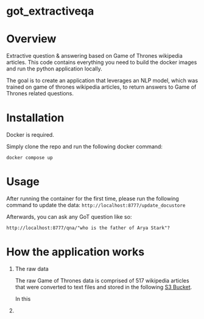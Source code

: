 # got_extractiveqa

# Overview

Extractive question & answering based on Game of Thrones wikipedia articles. 
This code contains everything you need to build the docker images and run the python application locally. 

The goal is to create an application that leverages an NLP model, which was trained on game of thrones wikipedia articles, to return answers to Game of Thrones related questions. 

# Installation
Docker is required.

Simply clone the repo and run the following docker command:

`docker compose up`

# Usage

After running the container for the first time, please run the following command to update the data:
`http://localhost:8777/update_docustore`

Afterwards, you can ask any GoT question like so:

`http://localhost:8777/qna/"who is the father of Arya Stark"?`


# How the application works
1. The raw data

    The raw Game of Thrones data is comprised of 517 wikipedia articles that were converted to text files and stored in the following [S3 Bucket](https://s3.eu-central-1.amazonaws.com/deepset.ai-farm-qa/datasets/documents/wiki_gameofthrones_txt.zip). 

    In this 


2. 


